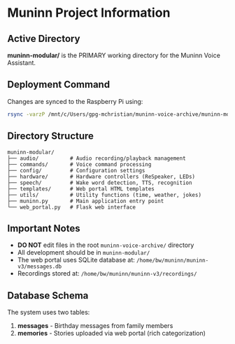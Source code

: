 # Muninn Project Information

## Active Directory
**muninn-modular/** is the PRIMARY working directory for the Muninn Voice Assistant.

## Deployment Command
Changes are synced to the Raspberry Pi using:
```bash
rsync -varzP /mnt/c/Users/gpg-mchristian/muninn-voice-archive/muninn-modular bw@raspberrypi.local:muninn/muninn-v3
```

## Directory Structure
```
muninn-modular/
├── audio/          # Audio recording/playback management
├── commands/       # Voice command processing
├── config/         # Configuration settings
├── hardware/       # Hardware controllers (ReSpeaker, LEDs)
├── speech/         # Wake word detection, TTS, recognition
├── templates/      # Web portal HTML templates
├── utils/          # Utility functions (time, weather, jokes)
├── muninn.py       # Main application entry point
└── web_portal.py   # Flask web interface
```

## Important Notes
- **DO NOT** edit files in the root `muninn-voice-archive/` directory
- All development should be in `muninn-modular/`
- The web portal uses SQLite database at: `/home/bw/muninn/muninn-v3/messages.db`
- Recordings stored at: `/home/bw/muninn/muninn-v3/recordings/`

## Database Schema
The system uses two tables:
1. **messages** - Birthday messages from family members
2. **memories** - Stories uploaded via web portal (rich categorization)
